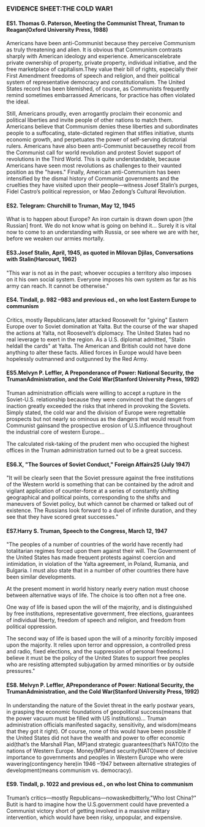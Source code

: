 ### EVIDENCE SHEET:THE COLD WAR1

#### ES1. Thomas G. Paterson, Meeting the Communist Threat, Truman to Reagan(Oxford University Press, 1988)
Americans have been anti-Communist because they perceive Communism as truly threatening and alien. It is obvious that Communism contrasts sharply with American ideology and experience. Americanscelebrate private ownership of property, private property, individual initiative, and the free marketplace of capitalism.They value their bill of rights, especially their First Amendment freedoms of speech and religion, and their political system of representative democracy and constitutionalism. The United States record has been blemished, of course, as Communists frequently remind sometimes embarrassed Americans, for practice has often violated the ideal.

Still, Americans proudly, even arrogantly proclaim their economic and political liberties and invite people of other nations to match them. Americans believe that Communism denies these liberties and subordinates people to a suffocating, state-dictated regimen that stifles initiative, stunts economic growth, and perpetuates the power of self-serving dictatorial rulers. Americans have also been anti-Communist becausethey recoil from the Communist call for world revolution and protest Soviet support of revolutions in the Third World. This is quite understandable, because Americans have seen most revolutions as challenges to their vaunted position as the "haves." Finally, American anti-Communism has been intensified by the dismal history of Communist governments and the cruelties they have visited upon their people—witness Josef Stalin’s purges, Fidel Castro’s political repression, or Mao Zedong’s Cultural Revolution.

#### ES2. Telegram: Churchill to Truman, May 12, 1945
What is to happen about Europe? An iron curtain is drawn down upon [the Russian] front. We do not know what is going on behind it... Surely it is vital now to come to an understanding with Russia, or see where we are with her, before we weaken our armies mortally.

#### ES3.Josef Stalin, April, 1945, as quoted in Milovan Djilas, Conversations with Stalin(Harcourt, 1962)
"This war is not as in the past; whoever occupies a territory also imposes on it his own social system. Everyone imposes his own system as far as his army can reach. It cannot be otherwise."

#### ES4. Tindall, p. 982 –983 and previous ed., on who lost Eastern Europe to communism
Critics, mostly Republicans,later attacked Roosevelt for "giving" Eastern Europe over to Soviet domination at Yalta. But the course of the war shaped the actions at Yalta, not Roosevelt’s diplomacy. The United States had no real leverage to exert in the region. As a U.S. diplomat admitted, "Stalin heldall the cards" at Yalta. The American and British could not have done anything to alter these facts. Allied forces in Europe would have been hopelessly outmanned and outgunned by the Red Army.

#### ES5.Melvyn P. Leffler, A Preponderance of Power: National Security, the TrumanAdministration, and the Cold War(Stanford University Press, 1992)
Truman administration officials were willing to accept a rupture in the Soviet-U.S. relationship because they were convinced that the dangers of inaction greatly exceeded the risks that inhered in provoking the Soviets. Simply stated, the cold war and the division of Europe were regrettable prospects but not nearly so ominous as the dangers that would result from Communist gainsand the prospective erosion of U.S.influence throughout the industrial core of western Europe...

The calculated risk-taking of the prudent men who occupied the highest offices in the Truman administration turned out to be a great success.

#### ES6.X, "The Sources of Soviet Conduct," Foreign Affairs25 (July 1947)
"It will be clearly seen that the Soviet pressure against the free institutions of the Western world is something that can be contained by the adroit and vigilant application of counter-force at a series of constantly shifting geographical and political points, corresponding to the shifts and maneuvers of Soviet policy, but which cannot be charmed or talked out of existence. The Russians look forward to a duel of infinite duration, and they see that they have scored great successes."

#### ES7.Harry S. Truman, Speech to the Congress, March 12, 1947
"The peoples of a number of countries of the world have recently had totalitarian regimes forced upon them against their will. The Government of the United States has made frequent protests against coercion and intimidation, in violation of the Yalta agreement, in Poland, Rumania, and Bulgaria. I must also state that in a number of other countries there have been similar developments.

At the present moment in world history nearly every nation must choose between alternative ways of life. The choice is too often not a free one.

One way of life is based upon the will of the majority, and is distinguished by free institutions, representative government, free elections, guarantees of individual liberty, freedom of speech and religion, and freedom from political oppression.

The second way of life is based upon the will of a minority forcibly imposed upon the majority. It relies upon terror and oppression, a controlled press and radio, fixed elections, and the suppression of personal freedoms.I believe it must be the policy of the United States to support free peoples who are resisting attempted subjugation by armed minorities or by outside pressures."

#### ES8. Melvyn P. Leffler, APreponderance of Power: National Security, the TrumanAdministration, and the Cold War(Stanford University Press, 1992)
In understanding the nature of the Soviet threat in the early postwar years, in grasping the economic foundations of geopolitical success(means that the power vacuum must be filled with US institutions)... Truman administration officials manifested sagacity, sensitivity, and wisdom(means that they got it right). Of course, none of this would have been possible if the United States did not have the wealth and power to offer economic aid(that’s the Marshall Plan, MP)and strategic guarantees(that’s NATO)to the nations of Western Europe. Money(MP)and security(NATO)were of decisive importance to governments and peoples in Western Europe who were wavering(contingency here)in 1946 –1947 between alternative strategies of development(means communism vs. democracy).

#### ES9. Tindall, p. 1022 and previous ed., on who lost China to communism
Truman’s critics—mostly Republicans—nowaskedbitterly,"Who lost China?" Butit is hard to imagine how the U.S.government could have prevented a Communist victory short of getting involved in a massive military intervention, which would have been risky, unpopular, and expensive.
